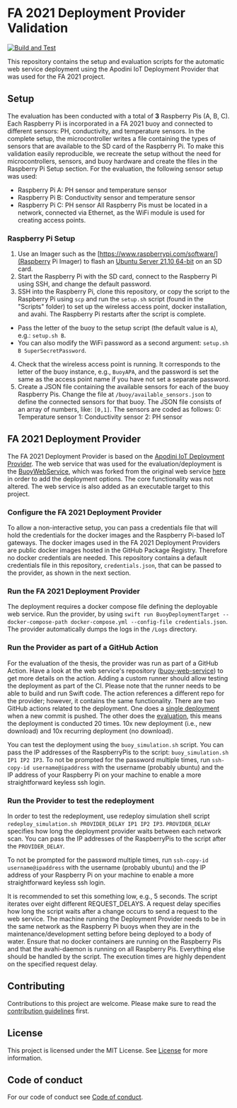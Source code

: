 <!--
# This source file is part of the FA2021 open source project
#
# SPDX-FileCopyrightText: 2019-2021 Paul Schmiedmayer and the project authors (see CONTRIBUTORS.md) <paul.schmiedmayer@tum.de>
#
# SPDX-License-Identifier: MIT
-->

# FA 2021 Deployment Provider Validation

[![Build and Test](https://github.com/fa21-collaborative-drone-interactions/BuoyDeploymentProviderValidation/actions/workflows/build-and-test.yml/badge.svg)](https://github.com/fa21-collaborative-drone-interactions/BuoyDeploymentProviderValidation/actions/workflows/build-and-test.yml)

This repository contains the setup and evaluation scripts for the automatic web service deployment using the Apodini IoT Deployment Provider that was used for the FA 2021 project.

## Setup
The evaluation has been conducted with a total of **3** Raspberry Pis (A, B, C). 
Each Raspberry Pi is incorporated in a FA 2021 buoy and connected to different sensors: PH, conductivity, and temperature sensors.
In the complete setup, the microcontroller writes a file containing the types of sensors that are available to the SD card of the Raspberry Pi.
To make this validation easily reproducible, we recreate the setup without the need for microcontrollers, sensors, and buoy hardware and create the files in the Raspberry Pi Setup section.
For the evaluation, the following sensor setup was used:
 - Raspberry Pi A: PH sensor and temperature sensor
 - Raspberry Pi B: Conductivity sensor and temperature sensor
 - Raspberry Pi C: PH sensor 
All Raspberry Pis must be located in a network, connected via Ethernet, as the WiFi module is used for creating access points.

### Raspberry Pi Setup

1. Use an Imager such as the [https://www.raspberrypi.com/software/](Raspberry Pi Imager) to flash an [Ubuntu Server 21.10 64-bit](https://ubuntu.com/raspberry-pi/server) on an SD card.
2. Start the Raspberry Pi with the SD card, connect to the Raspberry Pi using SSH, and change the default password.
3. SSH into the Raspberry Pi, clone this repository, or copy the script to the Raspberry Pi using `scp` and run the `setup.sh` script (found in the "Scripts" folder) to set up the wireless access point, docker installation, and avahi. The Raspberry Pi restarts after the script is complete. 
 - Pass the letter of the buoy to the setup script (the default value is `A`), e.g.: `setup.sh B`. 
 - You can also modify the WiFi password as a second argument: `setup.sh B SuperSecretPassword`.
4. Check that the wireless access point is running. It corresponds to the letter of the buoy instance, e.g., `BuoyAPA`, and the password is set the same as the access point name if you have not set a separate password.
5. Create a JSON file containing the available sensors for each of the buoy Raspberry Pis. Change the file at `/buoy/available_sensors.json` to define the connected sensors for that buoy. The JSON file consists of an array of numbers, like: `[0,1]`. The sensors are coded as follows: 
 0: Temperature sensor
 1: Conductivity sensor
 2: PH sensor

## FA 2021 Deployment Provider

The FA 2021 Deployment Provider is based on the [Apodini IoT Deployment Provider](https://github.com/Apodini/ApodiniIoTDeploymentProvider).
The web service that was used for the evaluation/deployment is the [BuoyWebService](https://github.com/Apodini/buoy-web-service), which was forked from the original web service [here](https://github.com/fa21-collaborative-drone-interactions/buoy-web-service) in order to add the deployment options. 
The core functionality was not altered.
The web service is also added as an executable target to this project.

### Configure the FA 2021 Deployment Provider
To allow a non-interactive setup, you can pass a credentials file that will hold the credentials for the docker images and the Raspberry Pi-based IoT gateways.
The docker images used in the FA 2021 Deployment Providers are public docker images hosted in the GitHub Package Registry. Therefore no docker credentials are needed.
This repository contains a default credentials file in this repository, `credentials.json`, that can be passed to the provider, as shown in the next section.

### Run the FA 2021 Deployment Provider

The deployment requires a docker compose file defining the deployable web service.
Run the provider, by using `swift run BuoyDeploymentTarget --docker-compose-path docker-compose.yml --config-file credentials.json`.
The provider automatically dumps the logs in the `/Logs` directory.

### Run the Provider as part of a GitHub Action

For the evaluation of the thesis, the provider was run as part of a GitHub Action.
Have a look at the web service's repository ([buoy-web-service](https://github.com/Apodini/buoy-web-service)) to get more details on the action.
Adding a custom runner should allow testing the deployment as part of the CI.
Please note that the runner needs to be able to build and run Swift code.
The action references a different repo for the provider; however, it contains the same functionality.
There are two GitHub actions related to the deployment. One does a [single deployment](https://github.com/Apodini/buoy-web-service/blob/develop/.github/workflows/deploy.yml) when a new commit is pushed. 
The other does the [evaluation](https://github.com/Apodini/buoy-web-service/blob/develop/.github/workflows/evaluate_buoy.yml), this means the deployment is conducted 20 times. 10x new deployment (i.e., new download) and 10x recurring deployment (no download). 

You can test the deployment using the `buoy_simulation.sh` script. You can pass the IP addresses of the RaspberryPis to the script: `buoy_simulation.sh IP1 IP2 IP3`.
To not be prompted for the password multiple times, run `ssh-copy-id username@ipaddress` with the username (probably ubuntu) and the IP address of your Raspberry Pi on your machine to enable a more straightforward keyless ssh login.

### Run the Provider to test the redeployment 

In order to test the redeployment, use redeploy simulation shell script `redeploy_simulation.sh PROVIDER_DELAY IP1 IP2 IP3`.
`PROVIDER_DELAY` specifies how long the deployment provider waits between each network scan.
You can pass the IP addresses of the RaspberryPis to the script after the `PROVIDER_DELAY`.

To not be prompted for the password multiple times, run `ssh-copy-id username@ipaddress` with the username (probably ubuntu) and the IP address of your Raspberry Pi on your machine to enable a more straightforward keyless ssh login.

It is recommended to set this something low, e.g., 5 seconds. The script iterates over eight different REQUEST_DELAYS.
A request delay specifies how long the script waits after a change occurs to send a request to the web service.
The machine running the Deployment Provider needs to be in the same network as the Raspberry Pi buoys when they are in the maintenance/development setting before being deployed to a body of water.
Ensure that no docker containers are running on the Raspberry Pis and that the avahi-daemon is running on all Raspberry Pis.
Everything else should be handled by the script.
The execution times are highly dependent on the specified request delay.

## Contributing
Contributions to this project are welcome. Please make sure to read the [contribution guidelines](https://github.com/Apodini/.github/blob/main/CONTRIBUTING.md) first.

## License
This project is licensed under the MIT License. See [License](https://github.com/Apodini/Apodini/blob/reuse/LICENSES/MIT.txt) for more information.

## Code of conduct
For our code of conduct see [Code of conduct](https://github.com/Apodini/.github/blob/main/CODE_OF_CONDUCT.md).
